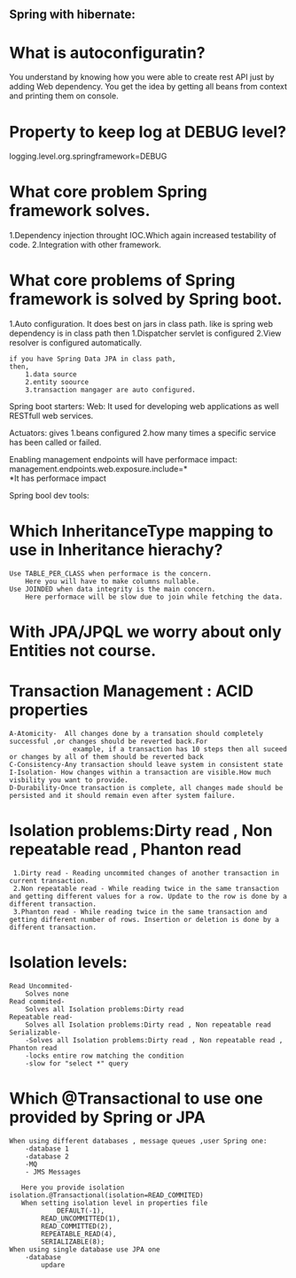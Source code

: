 ## Spring with hibernate:

# What is autoconfiguratin?
You understand by knowing how you were able to create rest API just by adding Web dependency.
You get the idea by getting all beans from context and printing them on console.

# Property to keep log at DEBUG level?

logging.level.org.springframework=DEBUG

# What core problem Spring framework solves.
1.Dependency injection throught IOC.Which again increased testability of code.
2.Integration with other framework.

# What core problems of Spring framework is solved by Spring boot.

1.Auto configuration. It  does best on jars in class path.
	like is spring web dependency is in class path
	then 
		1.Dispatcher servlet is configured
		2.View resolver is configured automatically.
		
	if you have Spring Data JPA in class path,
	then,
		1.data source
		2.entity soource
		3.transaction mangager are auto configured.
		
		
Spring boot starters:
	Web:
	It used for developing web applications as well RESTfull web services.

Actuators:
	gives
	1.beans configured
	2.how many times a specific service has been called or failed.
	

 Enabling management endpoints will have performace impact:
management.endpoints.web.exposure.include=*  
 *It has performace impact

Spring bool dev tools:


# Which InheritanceType mapping to use in Inheritance hierachy?
	Use TABLE_PER_CLASS when performace is the concern.
		Here you will have to make columns nullable.
	Use JOINDED when data integrity is the main concern.
		Here performace will be slow due to join while fetching the data.
	
	
# With JPA/JPQL we worry about only Entities not course.


# Transaction Management : ACID properties

	A-Atomicity-  All changes done by a transation should completely successful ,or changes should be reverted back.For
					example, if a transaction has 10 steps then all suceed or changes by all of them should be reverted back
	C-Consistency-Any transaction should leave system in consistent state
	I-Isolation- How changes within a transaction are visible.How much visbility you want to provide.
	D-Durability-Once transaction is complete, all changes made should be persisted and it should remain even after system failure.
	
# Isolation problems:Dirty read , Non repeatable read , Phanton read

     1.Dirty read - Reading uncommited changes of another transaction in current transaction.
     2.Non repeatable read - While reading twice in the same transaction and getting different values for a row. Update to the row is done by a different transaction.
     3.Phanton read - While reading twice in the same transaction and getting different number of rows. Insertion or deletion is done by a different transaction.

	
# Isolation levels:
	Read Uncommited-
		Solves none
	Read commited-
		Solves all Isolation problems:Dirty read
	Repeatable read-
		Solves all Isolation problems:Dirty read , Non repeatable read
	Serializable- 
		-Solves all Isolation problems:Dirty read , Non repeatable read , Phanton read
		-locks entire row matching the condition
		-slow for "select *" query
		
		
# Which @Transactional to use one provided by Spring or JPA
	When using different databases , message queues ,user Spring one:
		-database 1
		-database 2
		-MQ
		- JMS Messages
		
	   Here you provide isolation isolation.@Transactional(isolation=READ_COMMITED)	
	   When setting isolation level in properties file
	            DEFAULT(-1),
		    READ_UNCOMMITTED(1),
		    READ_COMMITTED(2),
		    REPEATABLE_READ(4),
		    SERIALIZABLE(8);
	When using single database use JPA one
		-database
			updare
